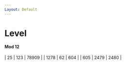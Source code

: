 ```yaml
---
Layout: Default
---
```



# Level 

#### Mod 12

|  25  |  123 | 78909 |
| 1278 |  62  |  604  |
|  605 | 2479 |  2480 |
